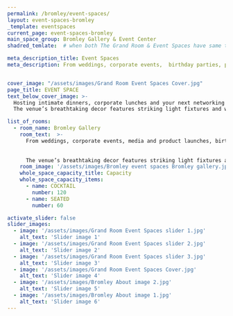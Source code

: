 ```yaml
---
permalink: /bromley/event-spaces/
layout: event-spaces-bromley
_template: eventspaces
current_page: event-spaces-bromley
main_space_group: Bromley Gallery & Event Center
shadred_temlate:  # when both The Grand Room & Event Spaces have same template

meta_description_title: Event Spaces
meta_description: From weddings, corporate events,  birthday parties, private dinners and anything in between, ourimaginative and versatile spaces can be transformed for any occasion.


cover_image: "/assets/images/Grand Room Event Spaces Cover.jpg"
page_title: EVENT SPACE
text_below_cover_image: >-
  Hosting intimate dinners, corporate lunches and your next networking event, this imaginative and versatile space is sure to offer a spectacular setting for any occasion.
  The venue’s breathtaking decor features striking light fixtures and walls adorned with original art by David Bromley. Host your event in this ever-evolving space!

list_of_rooms:
  - room_name: Bromley Gallery
    room_text:  >-
      From weddings, corporate events, media and product launches, birthday parties, private dinners and anything in between, our imaginative and versatile spaces can be transformed to offer a spectacular setting for any occasion. 
      
      
      The venue’s breathtaking decor features striking light fixtures and walls adorned with original art by David Bromley. Host your event in this ever-evolving space!
    room_image: '/assets/images/Bromley event spaces Bromley gallery.jpg'
    whole_space_capacity_title: Capacity
    whole_space_capacity_items: 
      - name: COCKTAIL
        number: 120
      - name: SEATED
        number: 60

activate_slider: false
slider_images: 
  - image: '/assets/images/Grand Room Event Spaces slider 1.jpg' 
    alt_text: 'Slider image 1'
  - image: '/assets/images/Grand Room Event Spaces slider 2.jpg' 
    alt_text: 'Slider image 2'
  - image: '/assets/images/Grand Room Event Spaces slider 3.jpg' 
    alt_text: 'Slider image 3'
  - image: '/assets/images/Grand Room Event Spaces Cover.jpg' 
    alt_text: 'Slider image 4'
  - image: '/assets/images/Bromley About image 2.jpg' 
    alt_text: 'Slider image 5'
  - image: '/assets/images/Bromley About image 1.jpg' 
    alt_text: 'Slider image 6'
---
```



